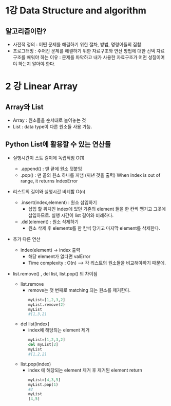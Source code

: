 # 1강 Data Structure and algorithm

##  알고리즘이란? 
- 사전적 정의 : 어떤 문제를 해결하기 위한 절차, 방법, 명령어들의 집합
- 프로그래밍 : 주어진 문제를 해결하기 위한 자료구조와 연산 방법에 대한 선택
자료구조를 배워야 하는 이유 : 문제를 파악하고 내가 사용한 자료구조가 어떤 성질이여야 하는지 알아야 한다.

# 2 강 Linear Array

## Array와  List
- Array : 원소들을 순서대로 늘어놓는 것
- List :  data type이 다른 원소들 사용 가능.

## Python List에 활용할 수 있는 연산들
- 실행시간이 스트 길이에 독립적임 O(1)
  - .append() : 맨 끝에 원소 덧붙임
  - .pop()  : 맨 끝의 원소 하나를 꺼냄 (꺼낸 것을 출력)
              When index is out of range, it returns IndexError
  
- 리스트의 길이와 실행시간 비례함 O(n)
  - .insert(index,element) : 원소 삽입하기 
    - 삽입 할 위치인 index에 있던 기존의 element 들을 한 칸씩 땡기고 그곳에 삽입하므로.
      실행 시간이 list 길이와 비레하다. 
  - .del(element) : 원소 삭제하기
    - 원소 삭제 후 elements를 한 칸씩 당기고 마지막 element를 삭제한다.

- 추가 다른 연산
  - index(element) -> index 출력
    - 해당 element가 없다면 valError 
    - Time complexity : O(n) --> 각 리스트의 원소들을 비교해야하기 때문에.

- list.remove() , del list, list.pop() 의 차이점
  - list.remove
    - remove는 첫 번째로 matching 되는 원소를 제거한다.
        ```python
        myList=[1,2,3,2]
        myList.remove(2)
        myList
        #[1,3,2]
        ```
  - del list[index]
    - index에 해당되는 element 제거
        ```python
        myList=[1,2,3,2]
        del myList[2]
        myList
        #[1,2,2]
        ```
  - list.pop(index)
    - index 에 해당되는 element 제거 후 제거된 element return
        ```python
        myList=[4,3,5]
        myList.pop(1)
        #2
        myList
        [4,5]
        ```
    

  
